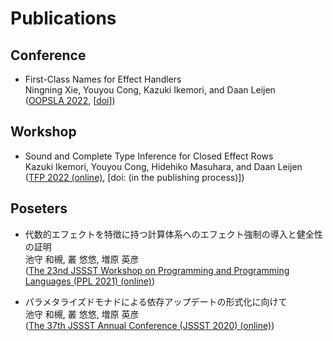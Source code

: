 # Publications

## Conference

- First-Class Names for Effect Handlers  
  Ningning Xie, Youyou Cong, Kazuki Ikemori, and Daan Leijen  
  ([OOPSLA 2022](https://2022.splashcon.org/track/splash-2022-oopsla), \[[doi](https://dl.acm.org/doi/10.1145/3563289)\])

## Workshop

- Sound and Complete Type Inference for Closed Effect Rows  
  Kazuki Ikemori, Youyou Cong, Hidehiko Masuhara, and Daan Leijen  
  ([TFP 2022 (online)](https://trendsfp.github.io/2022/), [doi: (in the publishing process)])

## Poseters

- 代数的エフェクトを特徴に持つ計算体系へのエフェクト強制の導入と健全性の証明  
  池守 和槻, 叢 悠悠, 増原 英彦  
  ([The 23nd JSSST Workshop on Programming and Programming Languages (PPL 2021) (online)](https://jssst-ppl.org/workshop/2021/index.html))

- パラメタライズドモナドによる依存アップデートの形式化に向けて  
  池守 和槻, 叢 悠悠, 増原 英彦  
  ([The 37th JSSST Annual Conference (JSSST 2020) (online)](https://jssst2020.wordpress.com/program/))
